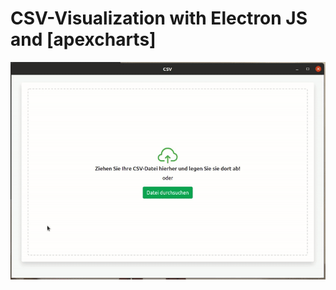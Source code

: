 # CSV-Visualization with Electron JS and [apexcharts]

![GIF of Project](https://github.com/artamrj/CSV-Visualization/blob/main/assets/view.gif)
